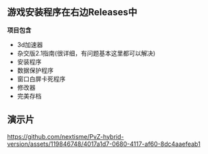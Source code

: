 ## 游戏安装程序在右边Releases中

**项目包含**
- 3d加速器
- 杂交版2.1指南(很详细，有问题基本这里都可以解决)
- 安装程序
- 数据保护程序
- 窗口白屏卡死程序
- 修改器
- 完美存档
  
## 演示片
https://github.com/nextisme/PvZ-hybrid-version/assets/119846748/4017a1d7-0680-4117-af60-8dc4aaefeab1
